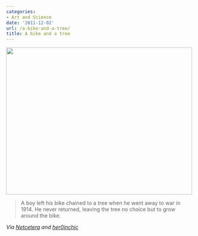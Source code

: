 ```yaml
---
categories:
- Art and Science
date: '2011-12-02'
url: /a-bike-and-a-tree/
title: A bike and a tree
---
```


<img src="https://gomakethings.com/wp-content/uploads/2011/11/Bike-Tree.jpg" alt="" title="Bike-Tree" width="500" height="396" class="aligncenter size-full wp-image-1667" />

<blockquote>A boy left his bike chained to a tree when he went away to war in 1914. He never returned, leaving the tree no choice but to grow around the bike.</blockquote>

<em>Via <a href="http://blog.netcetera.org/post/9850667392/her0inchic-a-boy-left-his-bike-chained-to-a">Netcetera</a> and <a href="http://her0inchic.tumblr.com/post/8822196864/a-boy-left-his-bike-chained-to-a-tree-when-he-went">her0inchic</a></em>